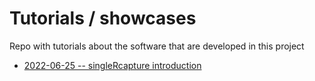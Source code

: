 # Tutorials / showcases

Repo with tutorials about the software that are developed in this project

+ [2022-06-25 -- singleRcapture introduction](2022-06-15-singleRcapture-showcase.Rmd)
